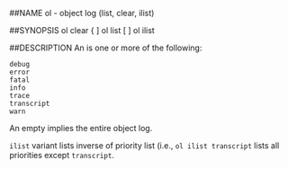 ##NAME
  ol - object log (list, clear, ilist)

##SYNOPSIS
  ol clear { <priority-list> ]
  ol list [ <priority-list> ]
  ol ilist <priority-list>

##DESCRIPTION
  An <priority-list> is one or more of the following:

    debug
    error
    fatal
    info
    trace
    transcript
    warn

  An empty <priority-list> implies the entire object log.

  `ilist` variant lists inverse of priority list (i.e.,
  `ol ilist transcript` lists all priorities except `transcript`.
